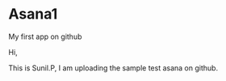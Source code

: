 # Asana1
My first app on github

Hi,

This is Sunil.P, I am uploading the sample test asana on github.
